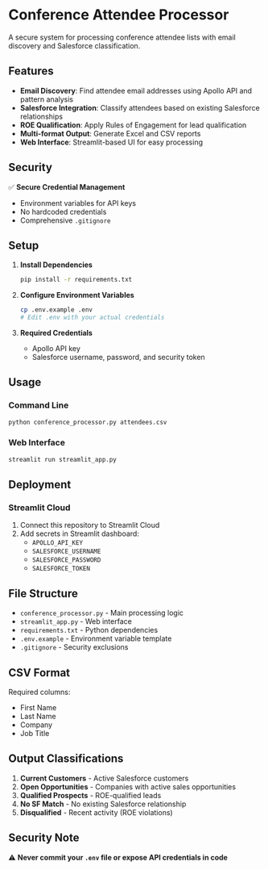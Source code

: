 # Conference Attendee Processor

A secure system for processing conference attendee lists with email discovery and Salesforce classification.

## Features

- **Email Discovery**: Find attendee email addresses using Apollo API and pattern analysis
- **Salesforce Integration**: Classify attendees based on existing Salesforce relationships
- **ROE Qualification**: Apply Rules of Engagement for lead qualification
- **Multi-format Output**: Generate Excel and CSV reports
- **Web Interface**: Streamlit-based UI for easy processing

## Security

✅ **Secure Credential Management**
- Environment variables for API keys
- No hardcoded credentials
- Comprehensive `.gitignore`

## Setup

1. **Install Dependencies**
   ```bash
   pip install -r requirements.txt
   ```

2. **Configure Environment Variables**
   ```bash
   cp .env.example .env
   # Edit .env with your actual credentials
   ```

3. **Required Credentials**
   - Apollo API key
   - Salesforce username, password, and security token

## Usage

### Command Line
```bash
python conference_processor.py attendees.csv
```

### Web Interface
```bash
streamlit run streamlit_app.py
```

## Deployment

### Streamlit Cloud
1. Connect this repository to Streamlit Cloud
2. Add secrets in Streamlit dashboard:
   - `APOLLO_API_KEY`
   - `SALESFORCE_USERNAME` 
   - `SALESFORCE_PASSWORD`
   - `SALESFORCE_TOKEN`

## File Structure

- `conference_processor.py` - Main processing logic
- `streamlit_app.py` - Web interface
- `requirements.txt` - Python dependencies
- `.env.example` - Environment variable template
- `.gitignore` - Security exclusions

## CSV Format

Required columns:
- First Name
- Last Name  
- Company
- Job Title

## Output Classifications

1. **Current Customers** - Active Salesforce customers
2. **Open Opportunities** - Companies with active sales opportunities
3. **Qualified Prospects** - ROE-qualified leads
4. **No SF Match** - No existing Salesforce relationship
5. **Disqualified** - Recent activity (ROE violations)

## Security Note

⚠️ **Never commit your `.env` file or expose API credentials in code**